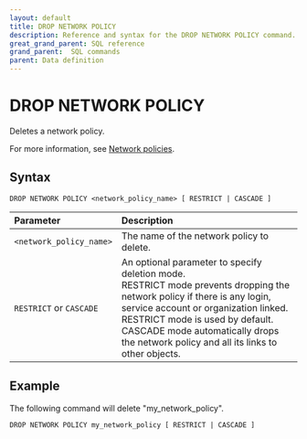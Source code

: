 ```yaml
---
layout: default
title: DROP NETWORK POLICY
description: Reference and syntax for the DROP NETWORK POLICY command.
great_grand_parent: SQL reference
grand_parent:  SQL commands
parent: Data definition
---
```


# DROP NETWORK POLICY
Deletes a network policy.

For more information, see [Network policies](../../../Guides/managing-your-organization/network-policies.md).

## Syntax

```DROP NETWORK POLICY <network_policy_name> [ RESTRICT | CASCADE ]```


| Parameter  | Description |
| :--------- | :---------- |
| `<network_policy_name>`  | The name of the network policy to delete. |   
| `RESTRICT` or `CASCADE` | An optional parameter to specify deletion mode.<br>RESTRICT mode prevents dropping the network policy if there is any login, service account or organization linked. RESTRICT mode is used by default.<br>CASCADE mode automatically drops the network policy and all its links to other objects.              

## Example

The following command will delete "my_network_policy".

```DROP NETWORK POLICY my_network_policy [ RESTRICT | CASCADE ]```
